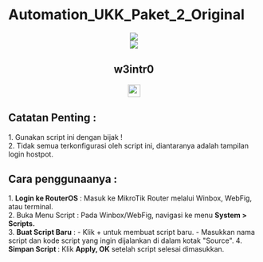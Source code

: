 # Automation_UKK_Paket_2_Original
<div align="center">
<a href="https://git.io/typing-svg">
<img src="https://readme-typing-svg.herokuapp.com?font=ubuntu&size=23&duration=2000&pause=1000&color=F700E1&center=true&width=435&lines=Hello+Everyonne+!;Welcome+in+my+github++%F0%9F%A4%97;Lets+visit+my+repo+%F0%9F%A4%AF;Jangan+lupa+bahagia+everyone+!++%F0%9F%92%A8">
</a> 
</div>
<body>
<center>
<div align="center">
  <img src="https://raw.githubusercontent.com/halfrost/halfrost/master/icons/header_1.png"/>
   <h2>w3intr0</h2>
  <p> <a href="https://www.youtube.com/@amrizennn"><img src="https://img.shields.io/badge/youtube-%2312100E.svg?&style=for-the-badge&logo=youtube&logoColor=white" height=25></a></p>
</div> 
</center>
</body>
</hr>
<h2><b>Catatan Penting : </b></h2>
1. Gunakan script ini dengan bijak ! </br>
2. Tidak semua terkonfigurasi oleh script ini, diantaranya adalah tampilan login hostpot.
</br>
<h2><b>Cara penggunaanya : </b></h2>
1. <b>Login ke RouterOS</b> : Masuk ke MikroTik Router melalui Winbox, WebFig, atau terminal.</br>
2. Buka Menu Script : Pada Winbox/WebFig, navigasi ke menu <b>System > Scripts.</b></br>
3. <b>Buat Script Baru</b> :
    - Klik + untuk membuat script baru.
    - Masukkan nama script dan kode script yang ingin dijalankan di dalam kotak "Source".
4. <b>Simpan Script </b>:
Klik <b>Apply, OK</b> setelah script selesai dimasukkan.
